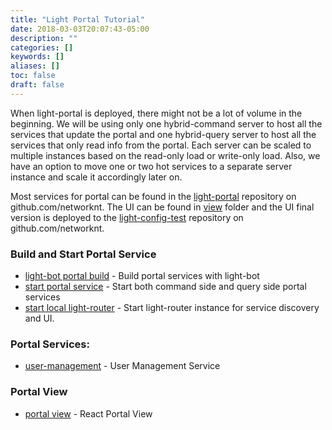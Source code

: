 ```yaml
---
title: "Light Portal Tutorial"
date: 2018-03-03T20:07:43-05:00
description: ""
categories: []
keywords: []
aliases: []
toc: false
draft: false
---
```


When light-portal is deployed, there might not be a lot of volume in the beginning. We will be using only one hybrid-command server to host all the services that update the portal and one hybrid-query server to host all the services that only read info from the portal. Each server can be scaled to multiple instances based on the read-only load or write-only load. Also, we have an option to move one or two hot services to a separate server instance and scale it accordingly later on.

Most services for portal can be found in the [light-portal][] repository on github.com/networknt. The UI can be found in [view][] folder and the UI final version is deployed to the [light-config-test][] repository on github.com/networknt.


### Build and Start Portal Service

* [light-bot portal build][] - Build portal services with light-bot
* [start portal service][] - Start both command side and query side portal services
* [start local light-router][] - Start light-router instance for service discovery and UI.

### Portal Services:

* [user-management][] - User Management Service

### Portal View 

* [portal view][] - React Portal View


[light-portal]: https://github.com/networknt/light-portal
[user-management]: /tutorial/portal/user-management/
[light-bot portal build]: /tutorial/bot/light-portal-local/
[start portal service]: /tutorial/portal/start-portal-service/
[view]: https://github.com/networknt/light-portal/tree/master/view
[light-config-test]: https://github.com/networknt/light-config-test/tree/master/light-router/light-portal/lightapi
[portal view]: /tutorial/portal/view/
[start local light-router]: /tutorial/portal/local-router/
